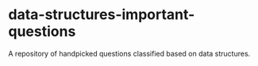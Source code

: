 # data-structures-important-questions
A repository of handpicked questions classified based on data structures.

